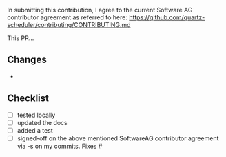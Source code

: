 In submitting this contribution, I agree to the current Software AG contributor agreement as referred to here: https://github.com/quartz-scheduler/contributing/CONTRIBUTING.md

This PR...
## Changes
-

## Checklist
- [ ] tested locally
- [ ] updated the docs
- [ ] added a test
- [ ] signed-off on the above mentioned SoftwareAG contributor agreement via -s on my commits.
Fixes #
